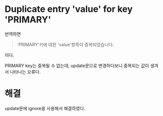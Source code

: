 # Duplicate entry 'value' for key 'PRIMARY'

번역하면 
>'PRIMARY'키에 대한 'value'항목이 중복되었습니다.

이다.

PRIMARY key는 중복될 수 없는데, update문으로 변경하다보니 중복되는 값이 생겨서 나타나는 오류다.

# 해결
update문에 ignore을 사용해서 해결하였다.